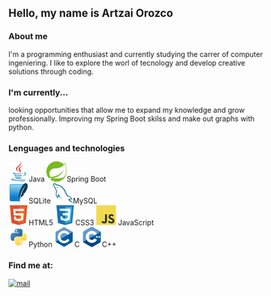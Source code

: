 ## Hello, my name is Artzai Orozco

### About me
<p>I'm a programming enthusiast and currently studying the carrer of computer ingeniering.
I like to explore the worl of tecnology and develop creative solutions through coding.</p>

### I'm currently...
looking opportunities that allow me to expand my knowledge and grow professionally.
Improving my Spring Boot skilss and make out graphs with python.

### Lenguages and technologies
<div>
  <img src="https://raw.githubusercontent.com/devicons/devicon/master/icons/java/java-original.svg" alt="java" width="40" height="40"/>Java
  <img src="https://raw.githubusercontent.com/devicons/devicon/master/icons/spring/spring-original.svg" alt="spring" width="40" height="40"/>Spring Boot
</div>
<div>
  <img src="https://raw.githubusercontent.com/devicons/devicon/master/icons/sqlite/sqlite-original.svg" alt="sqlite" width="40" height="40"/>SQLite
  <img src="https://raw.githubusercontent.com/devicons/devicon/master/icons/mysql/mysql-original.svg" alt="mysql" width="40" height="40"/>MySQL
</div>
<div>
  <img src="https://raw.githubusercontent.com/devicons/devicon/master/icons/html5/html5-original.svg" alt="html5" width="40" height="40"/>HTML5
  <img src="https://raw.githubusercontent.com/devicons/devicon/master/icons/css3/css3-original.svg" alt="css3" width="40" height="40"/>CSS3
  <img src="https://raw.githubusercontent.com/devicons/devicon/master/icons/javascript/javascript-original.svg" alt="javascript" width="40" height="40"/> JavaScript
</div>
<div>
  <img src="https://raw.githubusercontent.com/devicons/devicon/master/icons/python/python-original.svg" alt="python" width="40" height="40"/>Python
  <img src="https://raw.githubusercontent.com/devicons/devicon/master/icons/c/c-original.svg" alt="c" width="40" height="40"/>C
  <img src="https://raw.githubusercontent.com/devicons/devicon/master/icons/cplusplus/cplusplus-original.svg" alt="c++" width="40" height="40"/>C++
</div>

### Find me at:
<div>
  <a href="artzai.orozco7768@alumnos.udg.mx" target="_blank"><img src="https://upload.wikimedia.org/wikipedia/commons/7/7e/Gmail_icon_%282020%29.svg" alt="mail" width="40" height="40"/></a>
</div>
